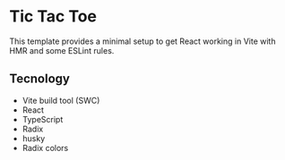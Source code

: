 # Tic Tac Toe

This template provides a minimal setup to get React working in Vite with HMR and some ESLint rules.

## Tecnology

- Vite build tool (SWC)
- React
- TypeScript
- Radix
- husky
- Radix colors
